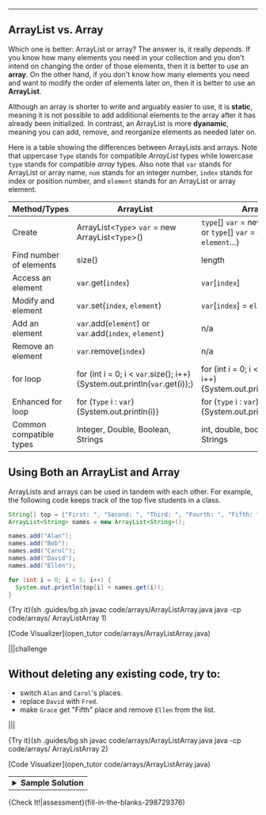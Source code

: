 ---

## ArrayList vs. Array
Which one is better: ArrayList or array? The answer is, it really *depends*. If you know how many elements you need in your collection and you don't intend on changing the order of those elements, then it is better to use an **array**. On the other hand, if you don't know how many elements you need and want to modify the order of elements later on, then it is better to use an **ArrayList**.

Although an array is shorter to write and arguably easier to use, it is **static**, meaning it is not possible to add additional elements to the array after it has already been initialized. In contrast, an ArrayList is more **dyanamic**, meaning you can add, remove, and reorganize elements as needed later on.

Here is a table showing the differences between ArrayLists and arrays. Note that uppercase `Type` stands for compatible *ArrayList* types while lowercase `type` stands for compatible *array* types. Also note that `var` stands for ArrayList or array name, `num` stands for an integer number, `index` stands for index or position number, and `element` stands for an ArrayList or array element.

| Method/Types              | ArrayList                 | Array                     |
| ------------------------- | ------------------------- | ------------------------- |
| Create | ArrayList&lt;`Type`&gt; `var` = new ArrayList&lt;`Type`&gt;() | `type`[] `var` = new `type`[`num`] or `type`[] `var` = {`element`, `element`...} |
| Find number of elements   | size()                    | length                    |
| Access an element         | `var`.get(`index`)        | `var`[`index`] |
| Modify and element        | `var`.set(`index`, `element`) | `var`[`index`] = `element` |
| Add an element            | `var`.add(`element`) or `var`.add(`index`, `element`) | n/a |
| Remove an element         | `var`.remove(`index`)     | n/a |
| for loop                  | for (int i = 0; i < `var`.size(); i++) {System.out.println(`var`.get(i));} | for (int i = 0; i < `var`.length; i++) {System.out.println(`var`[i]);} |
| Enhanced for loop         | for (`Type` i : `var`) {System.out.println(i)} | for (`type` i : `var`) {System.out.println(i)} |
| Common compatible types   | Integer, Double, Boolean, Strings | int, double, boolean, Strings |

## Using Both an ArrayList and Array
ArrayLists and arrays can be used in tandem with each other. For example, the following code keeps track of the top five students in a class.
```java
String[] top = {"First: ", "Second: ", "Third: ", "Fourth: ", "Fifth: "};
ArrayList<String> names = new ArrayList<String>();

names.add("Alan");
names.add("Bob");
names.add("Carol");
names.add("David");
names.add("Ellen");

for (int i = 0; i < 5; i++) {
  System.out.println(top[i] + names.get(i));
}
```

{Try it}(sh .guides/bg.sh javac code/arrays/ArrayListArray.java java -cp code/arrays/ ArrayListArray 1)

[Code Visualizer](open_tutor code/arrays/ArrayListArray.java)

|||challenge
## Without deleting any existing code, try to:
* switch `Alan` and `Carol`'s places.
* replace `David` with `Fred`.
* make `Grace` get "Fifth" place and remove `Ellen` from the list.

|||

{Try it}(sh .guides/bg.sh javac code/arrays/ArrayListArray.java java -cp code/arrays/ ArrayListArray 2)

[Code Visualizer](open_tutor code/arrays/ArrayListArray.java)

<table><tbody ><tr><td><details><summary>
	<b>Sample Solution</b>
</summary>
  
```java
String[] top = {"First: ", "Second: ", "Third: ", "Fourth: ", "Fifth: "};
ArrayList<String> names = new ArrayList<String>();

names.add("Alan");
names.add("Bob");
names.add("Carol");
names.add("David");
names.add("Ellen");
  
names.set(0, "Carol"); //switch Alan with Carol
names.set(2, "Alan");  //and vice versa

names.set(3, "Fred"); //Fred replaces David
  
names.add(4, "Grace"); //Grace takes Ellen's place
names.remove(5); //Ellen's "Sixth" place gets removed

for (int i = 0; i < 5; i++) {
  System.out.println(top[i] + names.get(i));
}
```

</details></td></tr></tbody>
</table>
  
{Check It!|assessment}(fill-in-the-blanks-298729376)
